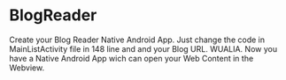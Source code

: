 BlogReader
==========
Create your Blog Reader Native Android App. Just change the code in MainListActivity file in 148 line and and your Blog URL. WUALIA.
Now you have a Native Android App wich can open your Web Content in the Webview.

